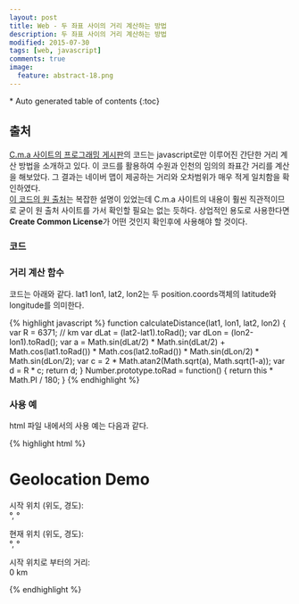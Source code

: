 ```yaml
---
layout: post
title: Web - 두 좌표 사이의 거리 계산하는 방법
description: 두 좌표 사이의 거리 계산하는 방법
modified: 2015-07-30
tags: [web, javascript]
comments: true
image:
  feature: abstract-18.png
---
```


<section id="table-of-contents" class="toc">
<div id="drawer" markdown="1">
*  Auto generated table of contents
{:toc}
</div>
</section><!-- /#table-of-contents -->

## 출처 

[C.m.a 사이트의 프로그래밍 게시판](http://chongmoa.com/3018)의 코드는 javascript로만 이루어진 간단한 거리 계산 방법을 소개하고 있다. 
이 코드를 활용하여 수원과 인천의 임의의 좌표간 거리를 계산을 해보았다. 그 결과는 네이버 맵이 제공하는 거리와 오차범위가 매우 적게 일치함을 확인하였다.  
[이 코드의 원 출처](http://www.movable-type.co.uk/scripts/latlong.html)는 복잡한 설명이 있었는데 C.m.a 사이트의 내용이 훨씬 직관적이므로 굳이 원 출처 사이트를 가서 확인할 필요는 없는 듯하다. 
상업적인 용도로 사용한다면 **Create Common License**가 어떤 것인지 확인후에 사용해야 할 것이다. 

### 코드 

### 거리 계산 함수 

코드는 아래와 같다. lat1 lon1, lat2, lon2는 두 position.coords객체의 latitude와 longitude를 의미한다.  

{% highlight javascript %}
  function calculateDistance(lat1, lon1, lat2, lon2) {
      var R = 6371; // km
      var dLat = (lat2-lat1).toRad();
      var dLon = (lon2-lon1).toRad(); 
      var a = Math.sin(dLat/2) * Math.sin(dLat/2) +
              Math.cos(lat1.toRad()) * Math.cos(lat2.toRad()) * 
              Math.sin(dLon/2) * Math.sin(dLon/2); 
      var c = 2 * Math.atan2(Math.sqrt(a), Math.sqrt(1-a)); 
      var d = R * c;
      return d;
    }
    Number.prototype.toRad = function() {
      return this * Math.PI / 180;
    }
{% endhighlight %}

### 사용 예 

html 파일 내에서의 사용 예는 다음과 같다. 

{% highlight html %}
<!DOCTYPE html> 
<html> 
<head> 
  <title>Geolocation Demo</title>
  <meta http-equiv="Content-Type" content="text/html; charset=utf-8"> 
</head>
<body> 
 
  <h1>Geolocation Demo</h1>
  <div id="tripmeter"> 
    <p> 
      시작 위치 (위도, 경도):<br/> 
      <span id="startLat"></span>°, <span id="startLon"></span>°
    </p> 
    <p> 
      현재 위치  (위도, 경도):<br/> 
      <span id="currentLat"></span>°, <span id="currentLon"></span>°
    </p> 
    <p> 
      시작 위치로 부터의 거리:<br/> 
      <span id="distance">0</span> km
    </p> 
  </div> 
 
  <script> 
    window.onload = function() {
      var startPos;
       
      if (navigator.geolocation) { 
        navigator.geolocation.getCurrentPosition(function(position) {
          startPos = position;
          document.getElementById("startLat").innerHTML = startPos.coords.latitude;
          document.getElementById("startLon").innerHTML = startPos.coords.longitude;
        }, function(error) {
          alert("Error occurred. Error code: "+error.code);
        });
    
        navigator.geolocation.watchPosition(function(position) {
          document.getElementById("currentLat").innerHTML = position.coords.latitude;
          document.getElementById("currentLon").innerHTML = position.coords.longitude;
          document.getElementById("distance").innerHTML =
            calculateDistance(startPos.coords.latitude, startPos.coords.longitude,
                              position.coords.latitude, position.coords.longitude);
        });
      }
    };
    // Reused code - copyright Moveable Type Scripts - retrieved May 4, 2010.
    // http://www.movable-type.co.uk/scripts/latlong.html
    // Under Creative Commons License http://creativecommons.org/licenses/by/3.0/
    function calculateDistance(lat1, lon1, lat2, lon2) {
      var R = 6371; // km
      var dLat = (lat2-lat1).toRad();
      var dLon = (lon2-lon1).toRad(); 
      var a = Math.sin(dLat/2) * Math.sin(dLat/2) +
              Math.cos(lat1.toRad()) * Math.cos(lat2.toRad()) * 
              Math.sin(dLon/2) * Math.sin(dLon/2); 
      var c = 2 * Math.atan2(Math.sqrt(a), Math.sqrt(1-a)); 
      var d = R * c;
      return d;
    }
    Number.prototype.toRad = function() {
      return this * Math.PI / 180;
    }
  </script> 
 
</body>
</html>
{% endhighlight %}


